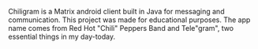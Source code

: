 Chiligram is a Matrix android client built in Java for messaging and communication. This project was made for educational purposes. The app name comes from Red Hot "Chili" Peppers Band and Tele"gram", two essential things in my day-today.
